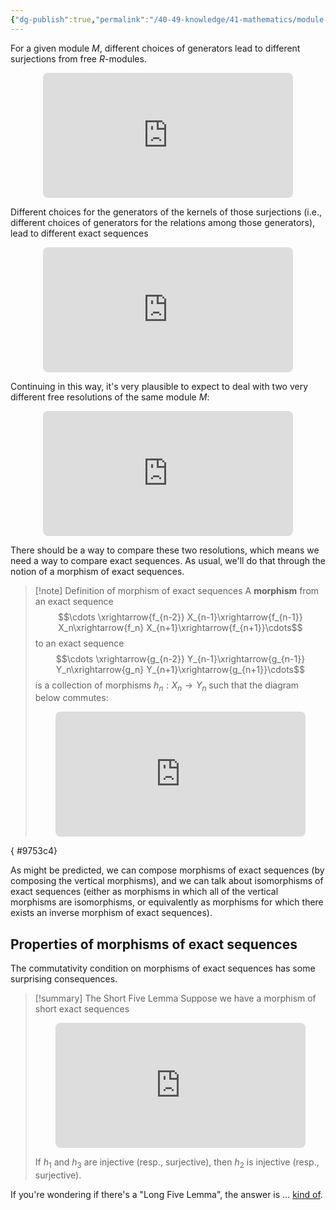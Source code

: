 ```yaml
---
{"dg-publish":true,"permalink":"/40-49-knowledge/41-mathematics/module-theory/exact-sequences/exact-sequences-iii-morphisms-of-exact-sequences/","tags":["module_theory"],"updated":"2024-03-06T13:54:47-08:00"}
---
```


For a given module $M$, different choices of generators lead to different surjections from free $R$-modules.
<iframe class="quiver-embed" src="https://q.uiver.app/#q=WzAsNCxbMCwwLCJGKEFfMSkiXSxbMCwxLCJGKEFfMScpIl0sWzEsMCwiTSJdLFsxLDEsIk0iXSxbMSwzLCJcXHBpXzEnIiwyXSxbMCwyLCJcXHBpXzEiXV0=&embed" width="400" height="200" style="border-radius: 8px; border: none; display: block; margin: auto"></iframe>

Different choices for the generators of the kernels of those surjections (i.e., different choices of generators for the relations among those generators), lead to different exact sequences
<iframe class="quiver-embed" src="https://q.uiver.app/#q=WzAsNixbMSwwLCJGKEFfMSkiXSxbMSwxLCJGKEFfMScpIl0sWzIsMCwiTSJdLFsyLDEsIk0iXSxbMCwwLCJGKEFfMikiXSxbMCwxLCJGKEFfMicpIl0sWzEsMywiXFxwaV8xJyIsMl0sWzAsMiwiXFxwaV8xIl0sWzQsMCwiXFxwaV8yIl0sWzUsMSwiXFxwaV8yJyIsMl1d&embed" width="400" height="200" style="border-radius: 8px; border: none; display: block; margin: auto"></iframe>

Continuing in this way, it's very plausible to expect to deal with two very different free resolutions of the same module $M$:
<iframe class="quiver-embed" src="https://q.uiver.app/#q=WzAsOCxbMiwwLCJGKEFfMSkiXSxbMiwxLCJGKEFfMScpIl0sWzMsMCwiTSJdLFszLDEsIk0iXSxbMSwwLCJGKEFfMikiXSxbMSwxLCJGKEFfMicpIl0sWzAsMCwiXFxjZG90cyJdLFswLDEsIlxcY2RvdHMiXSxbMSwzLCJcXHBpXzEnIiwyXSxbMCwyLCJcXHBpXzEiXSxbNCwwLCJcXHBpXzIiXSxbNSwxLCJcXHBpXzInIiwyXSxbNiw0LCJcXHBpXzMiXSxbNyw1LCJcXHBpXzMnIiwyXV0=&embed" width="400" height="200" style="border-radius: 8px; border: none; display: block; margin: auto"></iframe>

There should be a way to compare these two resolutions, which means we need a way to compare exact sequences. As usual, we'll do that through the notion of a morphism of exact sequences.

>[!note] Definition of morphism of exact sequences
>A **morphism** from an exact sequence
>$$\cdots \xrightarrow{f_{n-2}} X_{n-1}\xrightarrow{f_{n-1}} X_n\xrightarrow{f_n} X_{n+1}\xrightarrow{f_{n+1}}\cdots$$
>to an exact sequence
>$$\cdots \xrightarrow{g_{n-2}} Y_{n-1}\xrightarrow{g_{n-1}} Y_n\xrightarrow{g_n} Y_{n+1}\xrightarrow{g_{n+1}}\cdots$$
>is a collection of morphisms $h_n:X_n\to Y_n$ such that the diagram below commutes:
><iframe class="quiver-embed" src="https://q.uiver.app/#q=WzAsMTAsWzIsMCwiWF9uIl0sWzIsMSwiWV9uIl0sWzMsMCwiWF97bisxfSJdLFszLDEsIllfe24rMX0iXSxbMSwxLCJZX3tuLTF9Il0sWzAsMCwiXFxjZG90cyJdLFswLDEsIlxcY2RvdHMiXSxbMSwwLCJYX3tuLTF9Il0sWzQsMCwiXFxjZG90cyJdLFs0LDEsIlxcY2RvdHMiXSxbMSwzLCJnX24iLDJdLFswLDIsImZfbiJdLFs0LDEsImdfe24tMX0iLDJdLFs2LDQsImdfe24tMn0iLDJdLFs3LDAsImZfe24tMX0iXSxbNSw3LCJmX3tuLTJ9Il0sWzIsOCwiZl97bisxfSJdLFszLDksImdfe24rMX0iLDJdLFs3LDQsImhfe24tMX0iXSxbMCwxLCJoX24iXSxbMiwzLCJoX3tuKzF9Il1d&embed" width="400" height="200" style="border-radius: 8px; border: none; display: block; margin: auto"></iframe>
{ #9753c4}


As might be predicted, we can compose morphisms of exact sequences (by composing the vertical morphisms), and we can talk about isomorphisms of exact sequences (either as morphisms in which all of the vertical morphisms are isomorphisms, or equivalently as morphisms for which there exists an inverse morphism of exact sequences).

## Properties of morphisms of exact sequences

The commutativity condition on morphisms of exact sequences has some surprising consequences.

>[!summary] The Short Five Lemma
>Suppose we have a morphism of short exact sequences
><iframe class="quiver-embed" src="https://q.uiver.app/#q=WzAsMTAsWzIsMCwiWSJdLFsyLDEsIlknIl0sWzMsMCwiWiJdLFszLDEsIlonIl0sWzEsMSwiWCciXSxbMCwwLCIwIl0sWzAsMSwiMCJdLFsxLDAsIlgiXSxbNCwwLCIwIl0sWzQsMSwiMCJdLFsxLDMsImcnIiwyXSxbMCwyLCJnIl0sWzQsMSwiZiciLDJdLFs2LDRdLFs3LDAsImYiXSxbNSw3XSxbMiw4XSxbMyw5XSxbNyw0LCJoXzEiXSxbMCwxLCJoXzIiXSxbMiwzLCJoXzMiXV0=&embed" width="400" height="200" style="border-radius: 8px; border: none; display: block; margin: auto"></iframe>
>
>If $h_1$ and $h_3$ are injective (resp., surjective), then $h_2$ is injective (resp., surjective).


If you're wondering if there's a "Long Five Lemma", the answer is ... [kind of](https://en.wikipedia.org/wiki/Five_lemma).